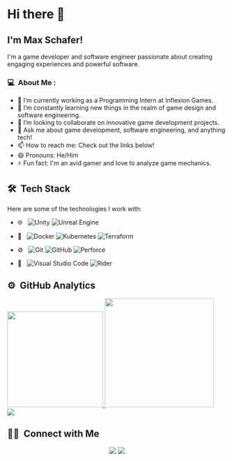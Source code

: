 # Hi there 👋

## I'm Max Schafer!

I'm a game developer and software engineer passionate about creating engaging experiences and powerful software.

### 💻 &nbsp;About Me :

- 🔭 I’m currently working as a Programming Intern at Inflexion Games.
- 🌱 I’m constantly learning new things in the realm of game design and software engineering.
- 👯 I’m looking to collaborate on innovative game development projects.
- 💬 Ask me about game development, software engineering, and anything tech!
- 📫 How to reach me: Check out the links below!
- 😄 Pronouns: He/Him
- ⚡ Fun fact: I'm an avid gamer and love to analyze game mechanics.

## 🛠 &nbsp;Tech Stack

Here are some of the technologies I work with:

- 🌐 &nbsp;
  ![Unity](https://img.shields.io/badge/-Unity-333333?style=flat&logo=unity)
  ![Unreal Engine](https://img.shields.io/badge/-Unreal%20Engine-333333?style=flat&logo=unreal-engine)

- 🐳 &nbsp;
  ![Docker](https://img.shields.io/badge/-Docker-333333?style=flat&logo=docker)
  ![Kubernetes](https://img.shields.io/badge/-Kubernetes-333333?style=flat&logo=kubernetes)
  ![Terraform](https://img.shields.io/badge/-Terraform-333333?style=flat&logo=terraform)

- ⚙️ &nbsp;
  ![Git](https://img.shields.io/badge/-Git-333333?style=flat&logo=git)
  ![GitHub](https://img.shields.io/badge/-GitHub-333333?style=flat&logo=github)
  ![Perforce](https://img.shields.io/badge/-Perforce-333333?style=flat&logo=server)

- 🔧 &nbsp;
  ![Visual Studio Code](https://img.shields.io/badge/-Visual%20Studio%20Code-333333?style=flat&logo=visual-studio-code&logoColor=007ACC)
  ![Rider](https://img.shields.io/badge/-Rider-333333?style=flat&logo=rider)


## ⚙️ &nbsp;GitHub Analytics

<p align="center">
<a href="https://github.com/maxsg5">
  <div style="display: flex; flex-direction: row;">
  <img style="height: auto; width: 220px;" src="https://github-readme-stats-maxsg5s-projects.vercel.app/api?username=maxsg5&show_icons=true&hide_title=true&count_private=true&hide_rank=true&theme=gruvbox"/>
<img style="height: auto; width: 250px;" src="https://github-readme-stats-maxsg5s-projects.vercel.app/api/top-langs/?username=maxsg5&layout=compact&hide_progress=true&theme=gruvbox"/>
</div>
<img src="https://github-profile-trophy.vercel.app/?username=maxsg5&theme=gruvbox"/>
</a>
</p>

## 🤝🏻 &nbsp;Connect with Me

<p align="center">
<a href="https://maxschafer.engineer/"><img src="https://img.shields.io/badge/-maxschafer.engineer-3423A6?style=flat&logo=Google-Chrome&logoColor=white"/></a>
<a href="https://www.linkedin.com/in/max-schafer-game-developer-software-engineer/"><img src="https://img.shields.io/badge/-Max%20Schafer-0077B5?style=flat&logo=Linkedin&logoColor=white"/></a>
</p>

<!-- You can uncomment this section if you want to show your recent GitHub activity -->
<!--
## ⚡ Recent GitHub Activity
-->
<!--START_SECTION:activity-->
<!--
1. 🗣 Commented on [#issueID](link to issue) in [Repository Name]
2. 💪 Opened PR [#PRID](link to PR) in [Repository Name]
3. 🎉 Merged PR [#PRID](link to PR) in [Repository Name]
4. ❗️ Closed issue [#issueID](link to issue) in [Repository Name]
5. 🗣 Commented on [#issueID](link to issue) in [Repository Name]
-->
<!--END_SECTION:activity-->

<!-- Any other sections that you want to include -->

